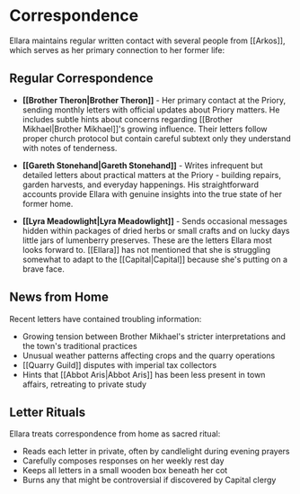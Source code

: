 # Correspondence

Ellara maintains regular written contact with several people from [[Arkos]], which serves as her primary connection to her former life:

## Regular Correspondence

- **[[Brother Theron|Brother Theron]]** - Her primary contact at the Priory, sending monthly letters with official updates about Priory matters. He includes subtle hints about concerns regarding [[Brother Mikhael|Brother Mikhael]]'s growing influence. Their letters follow proper church protocol but contain careful subtext only they understand with notes of tenderness.

- **[[Gareth Stonehand|Gareth Stonehand]]** - Writes infrequent but detailed letters about practical matters at the Priory - building repairs, garden harvests, and everyday happenings. His straightforward accounts provide Ellara with genuine insights into the true state of her former home.

- **[[Lyra Meadowlight|Lyra Meadowlight]]** - Sends occasional messages hidden within packages of dried herbs or small crafts and on lucky days little jars of lumenberry preserves. These are the letters Ellara most looks forward to. [[Ellara]] has not mentioned that she is struggling somewhat to adapt to the [[Capital|Capital]] because she's putting on a brave face.

## News from Home

Recent letters have contained troubling information:
- Growing tension between Brother Mikhael's stricter interpretations and the town's traditional practices
- Unusual weather patterns affecting crops and the quarry operations
- [[Quarry Guild]] disputes with imperial tax collectors
- Hints that [[Abbot Aris|Abbot Aris]] has been less present in town affairs, retreating to private study

## Letter Rituals

Ellara treats correspondence from home as sacred ritual:
- Reads each letter in private, often by candlelight during evening prayers
- Carefully composes responses on her weekly rest day
- Keeps all letters in a small wooden box beneath her cot
- Burns any that might be controversial if discovered by Capital clergy